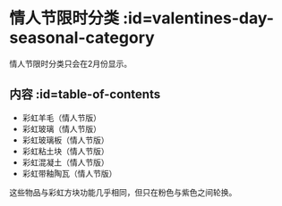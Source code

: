 # 情人节限时分类 :id=valentines-day-seasonal-category

情人节限时分类只会在2月份显示。

## 内容 :id=table-of-contents

- 彩虹羊毛（情人节版）
- 彩虹玻璃（情人节版）
- 彩虹玻璃板（情人节版）
- 彩虹粘土块（情人节版）
- 彩虹混凝土（情人节版）
- 彩虹带釉陶瓦（情人节版）

这些物品与彩虹方块功能几乎相同，但只在粉色与紫色之间轮换。
